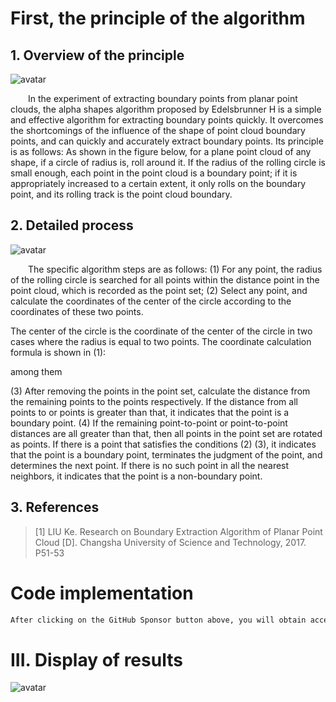 #  First, the principle of the algorithm 

##  1. Overview of the principle 

 ![avatar]( 20210324113107628.png) 

   In the experiment of extracting boundary points from planar point clouds, the alpha shapes algorithm proposed by Edelsbrunner H is a simple and effective algorithm for extracting boundary points quickly. It overcomes the shortcomings of the influence of the shape of point cloud boundary points, and can quickly and accurately extract boundary points. Its principle is as follows: As shown in the figure below, for a plane point cloud of any shape, if a circle of radius is, roll around it. If the radius of the rolling circle is small enough, each point in the point cloud is a boundary point; if it is appropriately increased to a certain extent, it only rolls on the boundary point, and its rolling track is the point cloud boundary.  

##  2. Detailed process 

 ![avatar]( 20210324113442723.png) 

   The specific algorithm steps are as follows: (1) For any point, the radius of the rolling circle is searched for all points within the distance point in the point cloud, which is recorded as the point set; (2) Select any point, and calculate the coordinates of the center of the circle according to the coordinates of these two points.  

 The center of the circle is the coordinate of the center of the circle in two cases where the radius is equal to two points. The coordinate calculation formula is shown in (1):     

 among them 

   (3) After removing the points in the point set, calculate the distance from the remaining points to the points respectively. If the distance from all points to or points is greater than that, it indicates that the point is a boundary point. (4) If the remaining point-to-point or point-to-point distances are all greater than that, then all points in the point set are rotated as points. If there is a point that satisfies the conditions (2) (3), it indicates that the point is a boundary point, terminates the judgment of the point, and determines the next point. If there is no such point in all the nearest neighbors, it indicates that the point is a non-boundary point. 

##  3. References 

>  [1] LIU Ke. Research on Boundary Extraction Algorithm of Planar Point Cloud [D]. Changsha University of Science and Technology, 2017. P51-53 

#  Code implementation 

  ```python  
After clicking on the GitHub Sponsor button above, you will obtain access permissions to my private code repository ( https://github.com/slowlon/my_code_bar ) to view this blog code. By searching the code number of this blog, you can find the code you need, code number is: 2024020309574487779
  ```  
#  III. Display of results 

 ![avatar]( fa70060ac0e34c6fbdadaffebe5137e6.png) 

